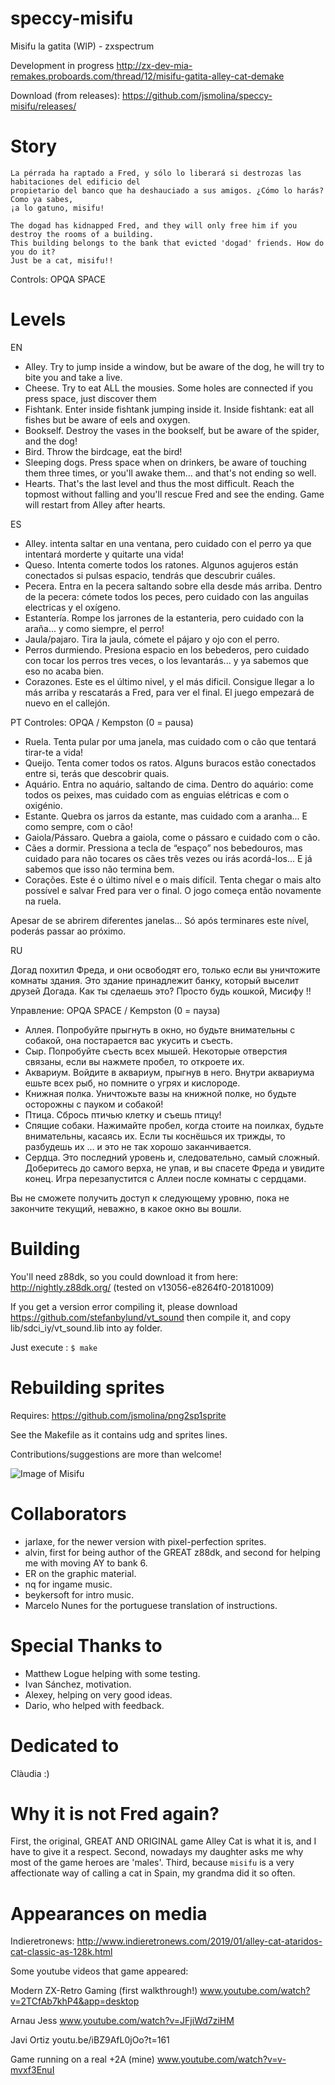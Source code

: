 # speccy-misifu
Misifu la gatita (WIP) - zxspectrum

Development in progress
http://zx-dev-mia-remakes.proboards.com/thread/12/misifu-gatita-alley-cat-demake

Download (from releases):
https://github.com/jsmolina/speccy-misifu/releases/

# Story
```
La pérrada ha raptado a Fred, y sólo lo liberará si destrozas las habitaciones del edificio del 
propietario del banco que ha deshauciado a sus amigos. ¿Cómo lo harás? Como ya sabes, 
¡a lo gatuno, misifu!
```

```
The dogad has kidnapped Fred, and they will only free him if you destroy the rooms of a building. 
This building belongs to the bank that evicted 'dogad' friends. How do you do it? 
Just be a cat, misifu!!
```
Controls: OPQA SPACE

# Levels

EN
- Alley. Try to jump inside a window, but be aware of the dog, he will try to bite you and take a live.
- Cheese. Try to eat ALL the mousies. Some holes are connected if you press space, just discover them
- Fishtank. Enter inside fishtank jumping inside it. Inside fishtank: eat all fishes but be aware of eels and oxygen.
- Bookself. Destroy the vases in the bookself, but be aware of the spider, and the dog!
- Bird. Throw the birdcage, eat the bird!
- Sleeping dogs. Press space when on drinkers, be aware of touching them three times, or you'll awake them... and that's not ending so well.
- Hearts. That's the last level and thus the most difficult. Reach the topmost without falling and you'll rescue Fred and see the ending. 
Game will restart from Alley after hearts.

ES
- Alley. intenta saltar en una ventana, pero cuidado con el perro ya que intentará morderte y quitarte una vida!
- Queso. Intenta comerte todos los ratones. Algunos agujeros están conectados si pulsas espacio, tendrás que descubrir cuáles.
- Pecera. Entra en la pecera saltando sobre ella desde más arriba. Dentro de la pecera: cómete todos los peces, pero cuidado con las anguilas electricas y el oxígeno.
- Estantería. Rompe los jarrones de la estanteria, pero cuidado con la araña... y como siempre, el perro!
- Jaula/pajaro. Tira la jaula, cómete el pájaro y ojo con el perro.
- Perros durmiendo. Presiona espacio en los bebederos, pero cuidado con tocar los perros tres veces, o los levantarás... y ya sabemos que eso no acaba bien.
- Corazones. Este es el último nivel, y el más dificil. Consigue llegar a lo más arriba y rescatarás a Fred, para ver el final.
El juego empezará de nuevo en el callejón.

PT
Controles: OPQA / Kempston (0 = pausa)

- Ruela. Tenta pular por uma janela, mas cuidado com o cão que tentará tirar-te a vida!
- Queijo. Tenta comer todos os ratos. Alguns buracos estão conectados entre si, terás que descobrir quais.
- Aquário. Entra no aquário, saltando de cima. Dentro do aquário: come todos os peixes, mas cuidado com as enguias elétricas e com o oxigénio.
- Estante. Quebra os jarros da estante, mas cuidado com a aranha... E como sempre, com o cão!
- Gaiola/Pássaro. Quebra a gaiola, come o pássaro e cuidado com o cão.
- Cães a dormir. Pressiona a tecla de “espaço” nos bebedouros, mas cuidado para não tocares os cães três vezes ou irás acordá-los... E já sabemos que isso não termina bem.
- Corações. Este é o último nível e o mais difícil. Tenta chegar o mais alto possível e salvar Fred para ver o final. O jogo começa então novamente na ruela.

Apesar de se abrirem diferentes janelas... Só após terminares este nível, poderás passar ao próximo. 


RU

Догад похитил Фреда, и они освободят его, только если вы уничтожите комнаты здания. Это здание принадлежит банку, который выселит друзей Догада. Как ты сделаешь это? Просто будь кошкой, Мисифу !!

Управление: OPQA SPACE / Kempston (0 = пауза)

- Аллея. Попробуйте прыгнуть в окно, но будьте внимательны с собакой, она постарается вас укусить и съесть.
- Сыр. Попробуйте съесть всех мышей. Некоторые отверстия связаны, если вы нажмете пробел, то откроете их.
- Аквариум. Войдите в аквариум, прыгнув в него. Внутри аквариума ешьте всех рыб, но помните о угрях и кислороде.
- Книжная полка. Уничтожьте вазы на книжной полке, но будьте осторожны с пауком и собакой!
- Птица. Сбрось птичью клетку и съешь птицу!
- Спящие собаки. Нажимайте пробел, когда стоите на поилках, будьте внимательны, касаясь их. Если ты коснёшься их трижды, то разбудешь их … и это не так хорошо заканчивается.
- Сердца. Это последний уровень и, следовательно, самый сложный. Доберитесь до самого верха, не упав, и вы спасете Фреда и увидите конец.
Игра перезапустится с Аллеи после комнаты с сердцами.

Вы не сможете получить доступ к следующему уровню, пока не закончите текущий, неважно, в какое окно вы вошли.

# Building
You'll need z88dk, so you could download it from here:
http://nightly.z88dk.org/
(tested on v13056-e8264f0-20181009)

If you get a version error compiling it, please download 
https://github.com/stefanbylund/vt_sound then compile it, and copy lib/sdci_iy/vt_sound.lib into ay folder.

Just execute :
`$ make` 

# Rebuilding sprites
Requires:
https://github.com/jsmolina/png2sp1sprite

See the Makefile as it contains udg and sprites lines.



Contributions/suggestions are more than welcome!

![Image of Misifu](https://user-images.githubusercontent.com/447481/103533224-04a1cd00-4e8d-11eb-81fc-812f884ae8ab.jpg)


# Collaborators
* jarlaxe, for the newer version with pixel-perfection sprites.
* alvin, first for being author of the GREAT z88dk, and second for helping me with moving AY to bank 6.
* ER on the graphic material.
* nq for ingame music.
* beykersoft for intro music.
* Marcelo Nunes for the portuguese translation of instructions.

# Special Thanks to
* Matthew Logue helping with some testing.
* Ivan Sánchez, motivation.
* Alexey, helping on very good ideas.
* Dario, who helped with feedback.

# Dedicated to
Clàudia :)

# Why it is not Fred again?
First, the original, GREAT AND ORIGINAL game Alley Cat is what it is, and I have to give it a respect. 
Second, nowadays my daughter asks me why most of the game heroes are 'males'.
Third, because `misifu` is a very affectionate way of calling a cat in Spain, my grandma did it so often.

# Appearances on media
Indieretronews:
http://www.indieretronews.com/2019/01/alley-cat-ataridos-cat-classic-as-128k.html

Some youtube videos that game appeared:

Modern ZX-Retro Gaming (first walkthrough!)
www.youtube.com/watch?v=2TCfAb7khP4&app=desktop

Arnau Jess
www.youtube.com/watch?v=JFjiWd7ziHM

Javi Ortiz
youtu.be/iBZ9AfL0jOo?t=161

Game running on a real +2A (mine)
www.youtube.com/watch?v=v-mvxf3EnuI

